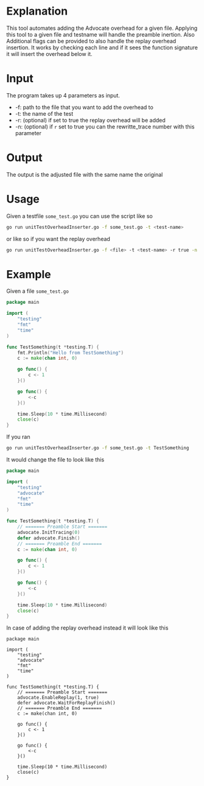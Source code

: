 # Explanation
This tool automates adding the Advocate overhead for a given file.
Applying this tool to a given file and testname will handle the preamble inertion.
Also Additional flags can be provided to also handle the replay overhead insertion.
It works by checking each line and if it sees the function signature it will insert the overhead below it.

# Input
The program takes up 4 parameters as input.
- -f: path to the file that you want to add the overhead to
- -t: the name of the test
- -r: (optional) if set to true the replay overhead will be added
- -n: (optional) if `r` set to true you can the rewritte_trace number with this parameter
# Output
The output is the adjusted file with the same name the original

# Usage
Given a testfile `some_test.go` you can use the script like so
```sh
go run unitTestOverheadInserter.go -f some_test.go -t <test-name> 
```
or like so if you want the replay overhead
```sh
go run unitTestOverheadInserter.go -f <file> -t <test-name> -r true -n <trace-number>
```
# Example
Given a file `some_test.go`
```go
package main

import (
    "testing"
    "fmt"
    "time"
)

func TestSomething(t *testing.T) {
	fmt.Println("Hello from TestSomething")
	c := make(chan int, 0)

	go func() {
		c <- 1
	}()

	go func() {
		<-c
	}()

	time.Sleep(10 * time.Millisecond)
	close(c)
}
```
If you ran 
```bash
go run unitTestOverheadInserter.go -f some_test.go -t TestSomething
```
It would change the file to look like this
```go
package main

import (
    "testing"
    "advocate"
    "fmt"
    "time"
)

func TestSomething(t *testing.T) {
	// ======= Preamble Start =======
	advocate.InitTracing(0)
	defer advocate.Finish()
	// ======= Preamble End =======
	c := make(chan int, 0)

	go func() {
		c <- 1
	}()

	go func() {
		<-c
	}()

	time.Sleep(10 * time.Millisecond)
	close(c)
}
```
In case of adding the replay overhead instead it will look like this
```shell
package main

import (
    "testing"
    "advocate"
    "fmt"
    "time"
)

func TestSomething(t *testing.T) {
    // ======= Preamble Start =======
    advocate.EnableReplay(1, true)
    defer advocate.WaitForReplayFinish()
    // ======= Preamble End =======
	c := make(chan int, 0)

	go func() {
		c <- 1
	}()

	go func() {
		<-c
	}()

	time.Sleep(10 * time.Millisecond)
	close(c)
}
```